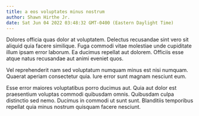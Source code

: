 ```yaml
---
title: a eos voluptates minus nostrum
author: Shawn Hirthe Jr.
date: Sat Jun 04 2022 03:48:32 GMT-0400 (Eastern Daylight Time)
---
```

Dolores officia quas dolor at voluptatem. Delectus recusandae sint vero sit aliquid quia facere similique. Fuga commodi vitae molestiae unde cupiditate illum ipsam error laborum. Ea ducimus repellat aut dolorem. Officiis esse atque natus recusandae aut animi eveniet quos.

 Vel reprehenderit nam sed voluptatum numquam minus est nisi numquam. Quaerat aperiam consectetur quia. Iure error sunt magnam nesciunt eum.

 Esse error maiores voluptatibus porro ducimus aut. Quia aut dolor est praesentium voluptas commodi quibusdam omnis. Quibusdam culpa distinctio sed nemo. Ducimus in commodi ut sunt sunt. Blanditiis temporibus repellat quia minus nostrum quisquam facere nesciunt.